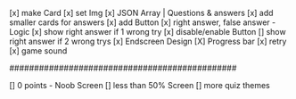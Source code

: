 [x] make Card
[x] set Img
[x] JSON Array | Questions & answers
[x] add smaller cards for answers
[x] add Button
[x] right answer, false answer - Logic
[x] show right answer if 1 wrong try
[x] disable/enable Button
[] show right answer if 2 wrong trys
[x] Endscreen Design
[X] Progress bar
[x] retry
[x] game sound

##############################################

[] 0 points - Noob Screen
[] less than 50% Screen
[] more quiz themes
